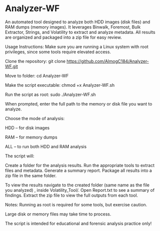 # Analyzer-WF
An automated tool designed to analyze both HDD images (disk files) and RAM dumps (memory images). It leverages Binwalk, Foremost, Bulk Extractor, Strings, and Volatility to extract and analyze metadata. All results are organized and packaged into a zip file for easy review.

Usage Instructions:
Make sure you are running a Linux system with root privileges, since some tools require elevated access.

Clone the repository:
git clone https://github.com/AlmogC184/Analyzer-WF.git

Move to folder:
cd Analyzer-WF

Make the script executable:
chmod +x Analyzer-WF.sh

Run the script as root:
sudo ./Analyzer-WF.sh

When prompted, enter the full path to the memory or disk file you want to analyze.

Choose the mode of analysis:

HDD – for disk images

RAM – for memory dumps

ALL – to run both HDD and RAM analysis

The script will:

Create a folder for the analysis results.
Run the appropriate tools to extract files and metadata.
Generate a summary report.
Package all results into a zip file in the same folder.

To view the results navigate to the created folder (same name as the file you analyzed) , inside Volatility_Tool/.
Open Report.txt to see a summary of findings.
Extract the zip file to view the full outputs from each tool.

Notes:
Running as root is required for some tools, but exercise caution.

Large disk or memory files may take time to process.

The script is intended for educational and forensic analysis practice only!
